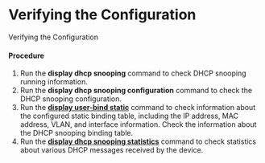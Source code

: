 Verifying the Configuration
===========================

Verifying the Configuration

#### Procedure

1. Run the **display dhcp snooping** command to check DHCP snooping running information.
2. Run the **display dhcp snooping configuration** command to check the DHCP snooping configuration.
3. Run the [**display user-bind static**](cmdqueryname=display+user-bind+static) command to check information about the configured static binding table, including the IP address, MAC address, VLAN, and interface information. Check the information about the DHCP snooping binding table.
4. Run the **[**display dhcp snooping statistics**](cmdqueryname=display+dhcp+snooping+statistics)** command to check statistics about various DHCP messages received by the device.
